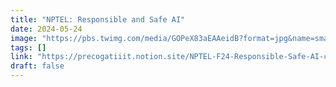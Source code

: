 ```yaml
---
title: "NPTEL: Responsible and Safe AI"
date: 2024-05-24
image: "https://pbs.twimg.com/media/GOPeX83aEAAeidB?format=jpg&name=small"
tags: []
link: "https://precogatiiit.notion.site/NPTEL-F24-Responsible-Safe-AI-c03bffc6581e4921825660e3f0040dd0"
draft: false
---
```











